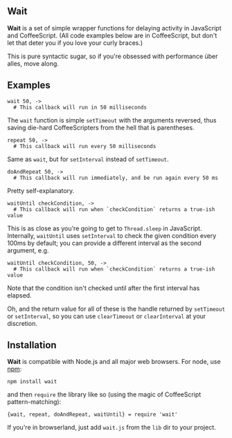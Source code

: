 ## Wait

**Wait** is a set of simple wrapper functions for delaying activity in JavaScript and CoffeeScript. (All code examples below are in CoffeeScript, but don't let that deter you if you love your curly braces.)

This is pure syntactic sugar, so if you're obsessed with performance über alles, move along.

## Examples

    wait 50, ->
      # This callback will run in 50 milliseconds

The `wait` function is simple `setTimeout` with the arguments reversed, thus saving die-hard CoffeeScripters from the hell that is parentheses.

    repeat 50, ->
      # This callback will run every 50 milliseconds

Same as `wait`, but for `setInterval` instead of `setTimeout`.

    doAndRepeat 50, ->
      # This callback will run immediately, and be run again every 50 ms

Pretty self-explanatory.

    waitUntil checkCondition, ->
      # This callback will run when `checkCondition` returns a true-ish value

This is as close as you're going to get to `Thread.sleep` in JavaScript. Internally, `waitUntil` uses `setInterval` to check the given condition every 100ms by default; you can provide a different interval as the second argument, e.g.

    waitUntil checkCondition, 50, ->
      # This callback will run when `checkCondition` returns a true-ish value

Note that the condition isn't checked until after the first interval has elapsed.

Oh, and the return value for all of these is the handle returned by `setTimeout` or `setInterval`, so you can use `clearTimeout` or `clearInterval` at your discretion.

## Installation

**Wait** is compatible with Node.js and all major web browsers. For node, use [npm](http://npmjs.org):

    npm install wait

and then `require` the library like so (using the magic of CoffeeScript pattern-matching):

    {wait, repeat, doAndRepeat, waitUntil} = require 'wait'

If you're in browserland, just add `wait.js` from the `lib` dir to your project.